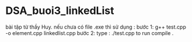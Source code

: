 # DSA_buoi3_linkedList
bài tập từ thầy Huy.
nếu chưa có file .exe thì sử dụng :
bước 1: g++ test.cpp -o element.cpp  linkedlist.cpp
bước 2: type : ./test.cpp to run compile .
